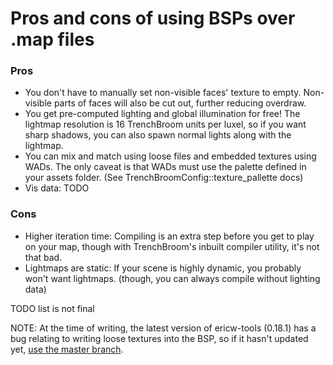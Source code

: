 # Pros and cons of using BSPs over .map files
### Pros
- You don't have to manually set non-visible faces' texture to empty. Non-visible parts of faces will also be cut out, further reducing overdraw.
- You get pre-computed lighting and global illumination for free! The lightmap resolution is 16 TrenchBroom units per luxel, so if you want sharp shadows, you can also spawn normal lights along with the lightmap.
- You can mix and match using loose files and embedded textures using WADs. The only caveat is that WADs must use the palette defined in your assets folder. (See TrenchBroomConfig::texture_pallette docs)
- Vis data: TODO

### Cons
- Higher iteration time: Compiling is an extra step before you get to play on your map, though with TrenchBroom's inbuilt compiler utility, it's not that bad.
- Lightmaps are static: If your scene is highly dynamic, you probably won't want lightmaps. (though, you can always compile without lighting data)

TODO list is not final

NOTE: At the time of writing, the latest version of ericw-tools (0.18.1) has a bug relating to writing loose textures into the BSP, so if it hasn't updated yet, [use the master branch](https://github.com/ericwa/ericw-tools/tree/brushbsp?tab=readme-ov-file#compiling).